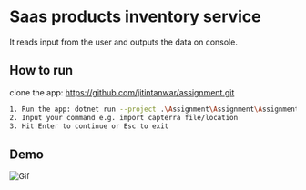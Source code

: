 
# Saas products inventory service

It reads input from the user and outputs the data on console.


## How to run

clone the app: https://github.com/jitintanwar/assignment.git

```bash
1. Run the app: dotnet run --project .\Assignment\Assignment\Assignment.csproj
2. Input your command e.g. import capterra file/location
3. Hit Enter to continue or Esc to exit 
```
    
## Demo

![Gif](https://user-images.githubusercontent.com/3822686/181734096-40ff2764-721c-4c19-8264-39a942468984.gif)
